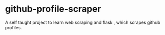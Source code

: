 # github-profile-scraper
A self taught project to learn web scraping  and flask , which scrapes github profiles. 
